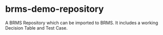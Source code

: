 # brms-demo-repository
A BRMS Repository which can be imported to BRMS. It includes a working Decision Table and Test Case.
